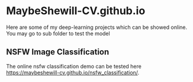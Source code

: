 # MaybeShewill-CV.github.io

Here are some of my deep-learning projects which can be showed online. 
You may go to sub folder to test the model

## NSFW Image Classification
The online nsfw classification demo can be tested here https://maybeshewill-cv.github.io/nsfw_classification/.